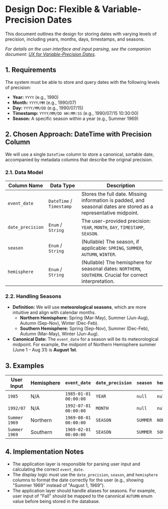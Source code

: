 # Design Doc: Flexible & Variable-Precision Dates

This document outlines the design for storing dates with varying levels of precision, including years, months, days, timestamps, and seasons.

*For details on the user interface and input parsing, see the companion document: [UX for Variable-Precision Dates](./variable-precision-dates-ux.md).*

## 1. Requirements

The system must be able to store and query dates with the following levels of precision:

- **Year:** `YYYY` (e.g., 1990)
- **Month:** `YYYY/MM` (e.g., 1990/07)
- **Day:** `YYYY/MM/DD` (e.g., 1990/07/15)
- **Timestamp:** `YYYY/MM/DD HH:MM:SS` (e.g., 1990/07/15 10:30:00)
- **Season:** A specific season within a year (e.g., Summer 1969)

## 2. Chosen Approach: DateTime with Precision Column

We will use a single `DateTime` column to store a canonical, sortable date, accompanied by metadata columns that describe the original precision.

### 2.1. Data Model

| Column Name      | Data Type            | Description                                                                                                |
| ---------------- | -------------------- | ---------------------------------------------------------------------------------------------------------- |
| `event_date`     | `DateTime` / `Timestamp` | Stores the full date. Missing information is padded, and seasonal dates are stored as a representative midpoint. |
| `date_precision` | `Enum` / `String`    | The user-provided precision: `YEAR`, `MONTH`, `DAY`, `TIMESTAMP`, `SEASON`.                                |
| `season`         | `Enum` / `String`    | (Nullable) The season, if applicable: `SPRING`, `SUMMER`, `AUTUMN`, `WINTER`.                              |
| `hemisphere`     | `Enum` / `String`    | (Nullable) The hemisphere for seasonal dates: `NORTHERN`, `SOUTHERN`. Crucial for correct interpretation.    |

### 2.2. Handling Seasons

- **Definition:** We will use **meteorological seasons**, which are more intuitive and align with calendar months.
  - **Northern Hemisphere:** Spring (Mar-May), Summer (Jun-Aug), Autumn (Sep-Nov), Winter (Dec-Feb).
  - **Southern Hemisphere:** Spring (Sep-Nov), Summer (Dec-Feb), Autumn (Mar-May), Winter (Jun-Aug).
- **Canonical Date:** The `event_date` for a season will be its meteorological midpoint. For example, the midpoint of Northern Hemisphere summer (June 1 - Aug 31) is **August 1st**.

## 3. Examples

| User Input                  | Hemisphere | `event_date`            | `date_precision` | `season` | `hemisphere` |
| --------------------------- | ---------- | ----------------------- | ---------------- | -------- | ------------ |
| `1985`                      | N/A        | `1985-01-01 00:00:00`   | `YEAR`           | `null`   | `null`       |
| `1992/07`                   | N/A        | `1992-07-01 00:00:00`   | `MONTH`          | `null`   | `null`       |
| `Summer 1969`               | Northern   | `1969-08-01 00:00:00`   | `SEASON`         | `SUMMER` | `NORTHERN`   |
| `Summer 1969`               | Southern   | `1969-02-01 00:00:00`   | `SEASON`         | `SUMMER` | `SOUTHERN`   |

## 4. Implementation Notes

- The application layer is responsible for parsing user input and calculating the correct `event_date`.
- The display logic must use the `date_precision`, `season`, and `hemisphere` columns to format the date correctly for the user (e.g., showing "Summer 1969" instead of "August 1, 1969").
- The application layer should handle aliases for seasons. For example, user input of "Fall" should be mapped to the canonical `AUTUMN` enum value before being stored in the database.
